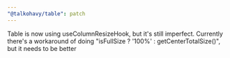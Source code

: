 ```yaml
---
"@talkohavy/table": patch
---
```


Table is now using useColumnResizeHook, but it's still imperfect. Currently there's a workaround of doing "isFullSize ? '100%' : getCenterTotalSize()", but it needs to be better

